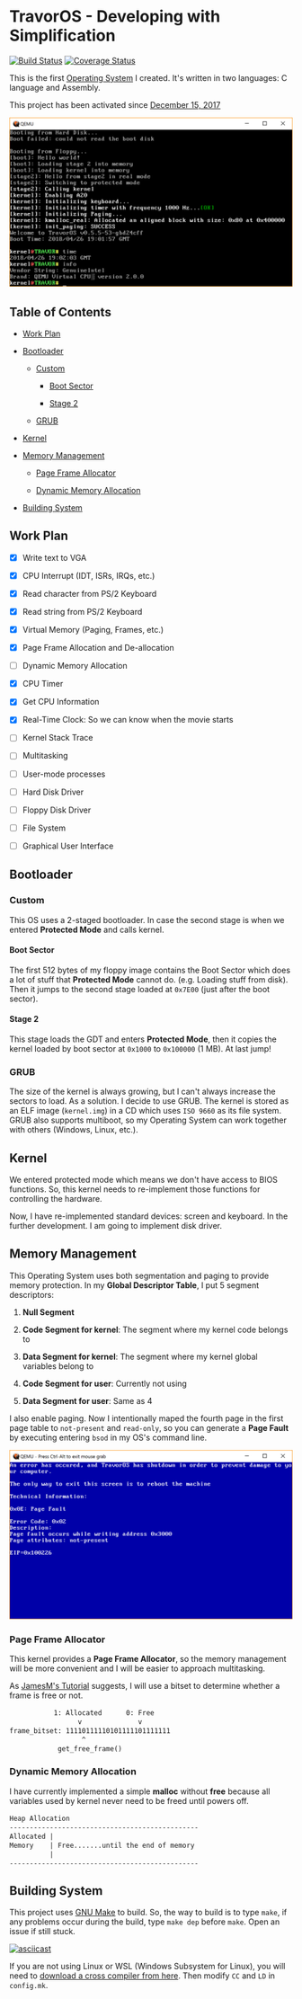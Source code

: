 # TravorOS - Developing with Simplification

[![Build Status](https://travis-ci.org/TravorLZH/TravorOS.svg?branch=master)](https://travis-ci.org/TravorLZH/TravorOS)
[![Coverage Status](https://coveralls.io/repos/github/TravorLZH/TravorOS/badge.svg)](https://coveralls.io/github/TravorLZH/TravorOS)

This is the first [Operating System](https://en.wikipedia.org/wiki/Operating_System "Operating System Definition") I created. It's written in two languages: C language and Assembly.

This project has been activated since [December 15, 2017](https://github.com/TravorLZH/TravorOS/releases/tag/v0.2-r0)

![screenshot](screenshots/latest.png)

## Table of Contents

* [Work Plan](#work-plan)

* [Bootloader](#bootloader)

	* [Custom](#bootloader)

		* [Boot Sector](#boot-sector)

		* [Stage 2](#stage-2)

	* [GRUB](#grub)

* [Kernel](#kernel)

* [Memory Management](#memory-management)

	* [Page Frame Allocator](#page-frame-allocator)
	
	* [Dynamic Memory Allocation](#dynamic-memory-allocation)

* [Building System](#building-system)

## Work Plan

- [x] Write text to VGA

- [x] CPU Interrupt (IDT, ISRs, IRQs, etc.)

- [x] Read character from PS/2 Keyboard

- [x] Read string from PS/2 Keyboard

- [x] Virtual Memory (Paging, Frames, etc.)

- [x] Page Frame Allocation and De-allocation

- [ ] Dynamic Memory Allocation

- [x] CPU Timer

- [x] Get CPU Information

- [x] Real-Time Clock: So we can know when the movie starts

- [ ] Kernel Stack Trace

- [ ] Multitasking

- [ ] User-mode processes

- [ ] Hard Disk Driver

- [ ] Floppy Disk Driver

- [ ] File System

- [ ] Graphical User Interface

## Bootloader

### Custom

This OS uses a 2-staged bootloader. In case the second stage is when we entered **Protected Mode** and calls kernel.

#### Boot Sector

The first 512 bytes of my floppy image contains the Boot Sector which does a lot of stuff that **Protected Mode** cannot do. (e.g. Loading stuff from disk). Then it jumps to the second stage loaded at `0x7E00` (just after the boot sector).

#### Stage 2

This stage loads the GDT and enters **Protected Mode**, then it copies the kernel loaded by boot sector at `0x1000` to `0x100000` (1 MB). At last jump!

### GRUB

The size of the kernel is always growing, but I can't always increase the sectors to load. As a solution. I decide to use GRUB. The kernel is stored as an ELF image (`kernel.img`) in a CD which uses `ISO 9660` as its file system. GRUB also supports multiboot, so my Operating System can work together with others (Windows, Linux, etc.).

## Kernel

We entered protected mode which means we don't have access to BIOS functions. So, this kernel needs to re-implement those functions for controlling the hardware.

Now, I have re-implemented standard devices: screen and keyboard. In the further development. I am going to implement disk driver.

## Memory Management

This Operating System uses both segmentation and paging to provide memory protection. In my **Global Descriptor Table**, I put 5 segment descriptors:

1. **Null Segment**

1. **Code Segment for kernel**: The segment where my kernel code belongs to

1. **Data Segment for kernel**: The segment where my kernel global variables belong to

1. **Code Segment for user**: Currently not using

1. **Data Segment for user**: Same as 4

I also enable paging. Now I intentionally maped the fourth page in the first page table to `not-present` and `read-only`, so you can generate a **Page Fault** by executing entering `bsod` in my OS's command line.

![bluescreen](screenshots/bsod.png)

### Page Frame Allocator

This kernel provides a **Page Frame Allocator**, so the memory management will be more convenient and I will be easier to approach multitasking.

As [JamesM's Tutorial](http://www.jamesmolloy.co.uk/tutorial_html/6.-Paging.html) suggests, I will use a bitset to determine whether a frame is free or not.

```
           1: Allocated      0: Free
                 v              v
frame_bitset: 11110111110101111101111111
                  ^
            get_free_frame()
```

### Dynamic Memory Allocation

I have currently implemented a simple **malloc** without **free** because all variables used by kernel never need to be freed until powers off.

```
Heap Allocation
-----------------------------------------------
Allocated |
Memory    | Free.......until the end of memory
          |
-----------------------------------------------
```

## Building System

This project uses [GNU Make](https://www.gnu.org/software/make "GNU Make Homepage") to build. So, the way to build is to type `make`, if any problems occur during the build, type `make dep` before `make`. Open an issue if still stuck.

[![asciicast](https://asciinema.org/a/176920.png)](https://asciinema.org/a/176920)

If you are not using Linux or WSL (Windows Subsystem for Linux), you will need to [download a cross compiler from here](https://github.com/nativeos/i386-elf-toolchain/releases). Then modify `CC` and `LD` in `config.mk`.
